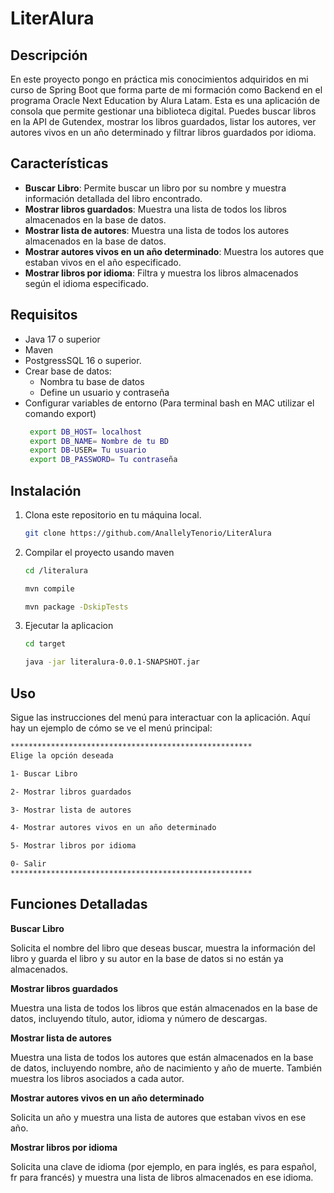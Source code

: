 # LiterAlura

## Descripción
En este proyecto pongo en práctica mis conocimientos adquiridos en mi curso de Spring Boot que forma parte de mi formación como Backend en el programa Oracle Next Education by Alura Latam. Esta es una aplicación de consola que permite gestionar una biblioteca digital. Puedes buscar libros en la API de Gutendex, mostrar los libros guardados, listar los autores, ver autores vivos en un año determinado y filtrar libros guardados por idioma.

## Características
- **Buscar Libro**: Permite buscar un libro por su nombre y muestra información detallada del libro encontrado.
- **Mostrar libros guardados**: Muestra una lista de todos los libros almacenados en la base de datos.
- **Mostrar lista de autores**: Muestra una lista de todos los autores almacenados en la base de datos.
- **Mostrar autores vivos en un año determinado**: Muestra los autores que estaban vivos en el año especificado.
- **Mostrar libros por idioma**: Filtra y muestra los libros almacenados según el idioma especificado.

## Requisitos
- Java 17 o superior
- Maven
- PostgressSQL 16 o superior.
-   Crear base de datos:
    - Nombra tu base de datos
    - Define un usuario y contraseña
- Configurar variables de entorno (Para terminal bash en MAC utilizar el comando export)
    ```bash
     export DB_HOST= localhost
     export DB_NAME= Nombre de tu BD
     export DB-USER= Tu usuario
     export DB_PASSWORD= Tu contraseña
     ```

## Instalación
1. Clona este repositorio en tu máquina local.
   ```bash
   git clone https://github.com/AnallelyTenorio/LiterAlura
   ```
2. Compilar el proyecto usando maven
    ```bash
    cd /literalura
    ```
    ```bash
    mvn compile
    ```
    ```bash
    mvn package -DskipTests
    ```

3. Ejecutar la aplicacion
   ```bash
   cd target
   ```
   ```bash
   java -jar literalura-0.0.1-SNAPSHOT.jar
   ```
## Uso
Sigue las instrucciones del menú para interactuar con la aplicación. Aquí hay un ejemplo de cómo se ve el menú principal:
```bash
******************************************************
Elige la opción deseada

1- Buscar Libro

2- Mostrar libros guardados

3- Mostrar lista de autores

4- Mostrar autores vivos en un año determinado

5- Mostrar libros por idioma

0- Salir
******************************************************
```

## Funciones Detalladas

**Buscar Libro**

Solicita el nombre del libro que deseas buscar, muestra la información del libro y guarda el libro y su autor en la base de datos si no están ya almacenados.

**Mostrar libros guardados**

Muestra una lista de todos los libros que están almacenados en la base de datos, incluyendo título, autor, idioma y número de descargas.

**Mostrar lista de autores**

Muestra una lista de todos los autores que están almacenados en la base de datos, incluyendo nombre, año de nacimiento y año de muerte. También muestra los libros asociados a cada autor.

**Mostrar autores vivos en un año determinado**

Solicita un año y muestra una lista de autores que estaban vivos en ese año.

**Mostrar libros por idioma**

Solicita una clave de idioma (por ejemplo, en para inglés, es para español, fr para francés) y muestra una lista de libros almacenados en ese idioma.
